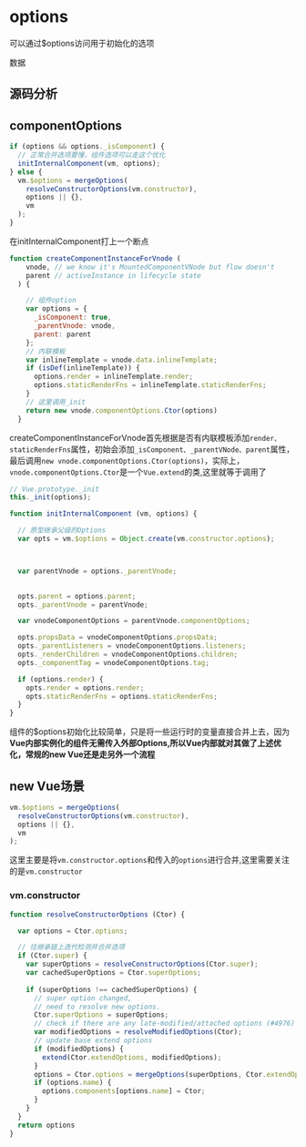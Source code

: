 # options

可以通过$options访问用于初始化的选项

数据

## 源码分析

## componentOptions

```js
if (options && options._isComponent) {
  // 正常合并选项要慢，组件选项可以走这个优化
  initInternalComponent(vm, options);
} else {
  vm.$options = mergeOptions(
    resolveConstructorOptions(vm.constructor),
    options || {},
    vm
  );
}
```

在initInternalComponent打上一个断点

```js
function createComponentInstanceForVnode (
    vnode, // we know it's MountedComponentVNode but flow doesn't
    parent // activeInstance in lifecycle state
  ) {

    // 组件option
    var options = {
      _isComponent: true,
      _parentVnode: vnode,
      parent: parent
    };
    // 内联模板
    var inlineTemplate = vnode.data.inlineTemplate;
    if (isDef(inlineTemplate)) {
      options.render = inlineTemplate.render;
      options.staticRenderFns = inlineTemplate.staticRenderFns;
    }
    // 这里调用_init
    return new vnode.componentOptions.Ctor(options)
  }
```

createComponentInstanceForVnode首先根据是否有内联模板添加`render、staticRenderFns`属性，初始会添加`_isComponent、_parentVNode、parent`属性，最后调用`new vnode.componentOptions.Ctor(options)`，实际上，`vnode.componentOptions.Ctor`是一个`Vue.extend`的类,这里就等于调用了

```js
// Vue.prototype._init
this._init(options);
```

```js
function initInternalComponent (vm, options) {

  // 原型继承父级的Options
  var opts = vm.$options = Object.create(vm.constructor.options);



  var parentVnode = options._parentVnode;
  

  opts.parent = options.parent;
  opts._parentVnode = parentVnode;

  var vnodeComponentOptions = parentVnode.componentOptions;

  opts.propsData = vnodeComponentOptions.propsData;
  opts._parentListeners = vnodeComponentOptions.listeners;
  opts._renderChildren = vnodeComponentOptions.children;
  opts._componentTag = vnodeComponentOptions.tag;

  if (options.render) {
    opts.render = options.render;
    opts.staticRenderFns = options.staticRenderFns;
  }
}
```

组件的$options初始化比较简单，只是将一些运行时的变量直接合并上去，因为**Vue内部实例化的组件无需传入外部Options,所以Vue内部就对其做了上述优化，常规的new Vue还是走另外一个流程**

## new Vue场景

```js
vm.$options = mergeOptions(
  resolveConstructorOptions(vm.constructor),
  options || {},
  vm
);
```

这里主要是将`vm.constructor.options`和传入的`options`进行合并,这里需要关注的是`vm.constructor`

### vm.constructor

```js
function resolveConstructorOptions (Ctor) {

  var options = Ctor.options;

  // 往继承链上迭代检测并合并选项
  if (Ctor.super) {
    var superOptions = resolveConstructorOptions(Ctor.super);
    var cachedSuperOptions = Ctor.superOptions;
    
    if (superOptions !== cachedSuperOptions) {
      // super option changed,
      // need to resolve new options.
      Ctor.superOptions = superOptions;
      // check if there are any late-modified/attached options (#4976)
      var modifiedOptions = resolveModifiedOptions(Ctor);
      // update base extend options
      if (modifiedOptions) {
        extend(Ctor.extendOptions, modifiedOptions);
      }
      options = Ctor.options = mergeOptions(superOptions, Ctor.extendOptions);
      if (options.name) {
        options.components[options.name] = Ctor;
      }
    }
  }
  return options
}
```